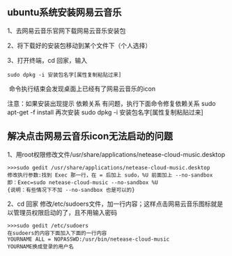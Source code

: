 ## ubuntu系统安装网易云音乐

1、去网易云音乐官网下载网易云音乐安装包

2、将下载好的安装包移动到某个文件下（个人选择）

3、打开终端，cd 回家，输入

```
sudo dpkg -i 安装包名字[属性复制粘贴过来]
```

​     命令执行结束会发现桌面上已经有了网易云音乐的icon


注意：如果安装出现提示 依赖关系 有问题，执行下面命令修复依赖关系
sudo apt-get -f install
再次安装
sudo dpkg -i 安装包名字[属性复制粘贴过来]


## 解决点击网易云音乐icon无法启动的问题

1、用root权限修改文件/usr/share/applications/netease-cloud-music.desktop

```
>>>sudo gedit /usr/share/applications/netease-cloud-music.desktop
修改执行参数:找到 Exec 那一行，在 = 后加上 sudo，%U 前面加上 --no-sandbox
即：Exec=sudo netease-cloud-music --no-sandbox %U
{说明：有些情况下不加 --no-sandbox 也是可以的}
```

2、cd 回家  修改/etc/sudoers文件，加一行内容；这样点击网易云音乐图标就是以管理员权限启动的了，且不用输入密码

```
>>>sudo gedit /etc/sudoers
在sudoers的内容下面加入下面的一行内容
YOURNAME ALL = NOPASSWD:/usr/bin/netease-cloud-music
YOURNAME换成登录的用户名
```

